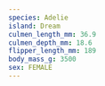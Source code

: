 ```yaml
---
species: Adelie
island: Dream
culmen_length_mm: 36.9
culmen_depth_mm: 18.6
flipper_length_mm: 189
body_mass_g: 3500
sex: FEMALE
---
```

